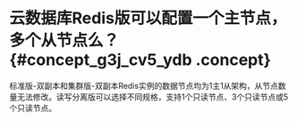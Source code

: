 # 云数据库Redis版可以配置一个主节点，多个从节点么？ {#concept_g3j_cv5_ydb .concept}

标准版-双副本和集群版-双副本Redis实例的数据节点均为1主1从架构，从节点数量无法修改。读写分离版可以选择不同规格，支持1个只读节点、3个只读节点或5个只读节点。

